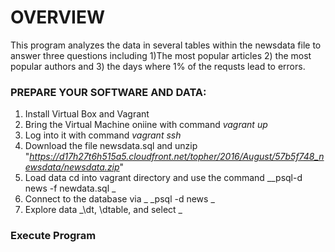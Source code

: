 # OVERVIEW

This program analyzes the data in several tables within the newsdata file to answer three questions including 1)The most popular articles 2) the most popular authors and 3) the days where 1% of the requsts lead to errors.

### PREPARE YOUR SOFTWARE AND DATA:

1) Install Virtual Box and Vagrant
2) Bring the Virtual Machine oniine with command _vagrant up_
3) Log into it with command _vagrant ssh_
4) Download the file newsdata.sql and unzip "_https://d17h27t6h515a5.cloudfront.net/topher/2016/August/57b5f748_newsdata/newsdata.zip_"
5) Load data cd into vagrant directory and use the command __psql-d news -f newdata.sql _
6) Connect to the database via _ _psql -d news _
7) Explore data _\dt, \dtable, and select _

### Execute Program

